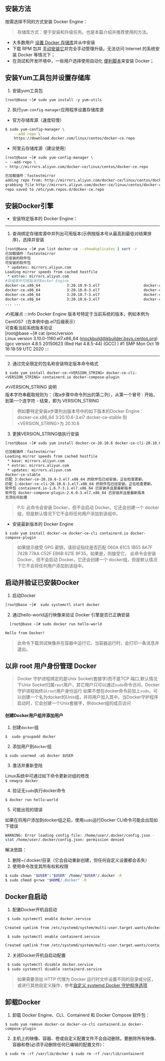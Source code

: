<a name="rzO5x"></a>
## 安装方法
按需选择不同的方式安装 Docker Engine：
> 存储库方式：便于安装和升级任务。也是本篇介绍并推荐使用的方法。

- 大多数用户 [设置 Docker 存储库](https://docs.docker.com/engine/install/centos/#install-using-the-repository)并从中安装
- 下载 RPM 包并 [手动安装它](https://docs.docker.com/engine/install/centos/#install-from-a-package)并完全手动管理升级。无法访问 Internet 的系统安装 Docker 等情况下；
- 在测试和开发环境中，一些用户选择使用自动化 [便利脚本](https://docs.docker.com/engine/install/centos/#install-using-the-convenience-script)来安装 Docker；
<a name="foPnJ"></a>
## 安装Yum工具包并设置存储库

1. 安装yum工具包

`[root@base ~]# sudo yum install -y yum-utils`

2. 执行`yum-config-manager`应用程序设置存储库源
- 官方存储库源（速度较慢）
```bash
$ sudo yum-config-manager \
    --add-repo \
    https://download.docker.com/linux/centos/docker-ce.repo
```

- 阿里云存储库源（建议使用）
```bash
[root@base ~]# sudo yum-config-manager \
> --add-repo \
> http://mirrors.aliyun.com/docker-ce/linux/centos/docker-ce.repo

已加载插件：fastestmirror
adding repo from: http://mirrors.aliyun.com/docker-ce/linux/centos/docker-ce.repo
grabbing file http://mirrors.aliyun.com/docker-ce/linux/centos/docker-ce.repo to /etc/yum.repos.d/docker-ce.repo
repo saved to /etc/yum.repos.d/docker-ce.repo
```
<a name="QFucf"></a>
## 安装Docker引擎

- 安装特定版本的 Docker Engine：

---

   1. 查询绑定存储库源中并列出可用版本(示例按版本号从最高到最低对结果排序)，选择并安装
```bash
[root@base ~]# yum list docker-ce --showduplicates | sort -r
已加载插件：fastestmirror
已安装的软件包
可安装的软件包
 * updates: mirrors.aliyun.com
Loading mirror speeds from cached hostfile
 * extras: mirrors.aliyun.com
#存储库中可用版本的Docker Engine
docker-ce.x86_64            3:20.10.9-3.el7                    docker-ce-stable 
docker-ce.x86_64            3:20.10.8-3.el7                    docker-ce-stable 
docker-ce.x86_64            3:20.10.7-3.el7                    docker-ce-stable 
docker-ce.x86_64            3:20.10.6-3.el7                    docker-ce-stable 
... ...
```
✍️拓展点
:::info
Docker Engine 版本号特定于当前系统的版本，例如本例为CentOS7（在本例中由.el7后缀表示）<br />可查看当前系统版本验证 <br />[root@base ~]# cat /proc/version<br />Linux version 3.10.0-1160.el7.x86_64 (mockbuild@kbuilder.bsys.centos.org) (gcc version 4.8.5 20150623 (Red Hat 4.8.5-44) (GCC) ) #1 SMP Mon Oct 19 16:18:59 UTC 2020
:::

---

   2. 通过完全限定的包名称安装特定版本命令格式

`$ sudo yum install docker-ce-<VERSION_STRING> docker-ce-cli-<VERSION_STRING> containerd.io docker-compose-plugin`

✍️VERSION_STRING 说明<br />版本字符串截取规则为：（取a步骤中命令列出的第二列），从第一个冒号  : 开始，到第一个连字符 - 结束，即为 VERSION_STRING
> 例如要特定安装a步骤列出版本号中的如下版本的Docker Engine：
> docker-ce.x86_64            3:20.10.6-3.el7                    docker-ce-stable 
> 则 <VERSION_STRING>为 20.10.6

   3. 更换VERSION_STRING值执行安装
```bash
[root@base ~]# sudo yum install docker-ce-20.10.6 docker-ce-cli-20.10.6 containerd.io docker-compose-plugin

已加载插件：fastestmirror
Loading mirror speeds from cached hostfile
 * base: mirrors.aliyun.com
 * extras: mirrors.aliyun.com
 * updates: mirrors.aliyun.com
docker-ce-stable                                                                                                                                          | 3.5 kB  00:00:00     
匹配 3:docker-ce-20.10.6-3.el7.x86_64 的软件包已经安装。正在检查更新。
匹配 1:docker-ce-cli-20.10.6-3.el7.x86_64 的软件包已经安装。正在检查更新。
软件包 containerd.io-1.6.7-3.1.el7.x86_64 已安装并且是最新版本
软件包 docker-compose-plugin-2.6.0-3.el7.x86_64 已安装并且是最新版本
无须任何处理
```
> P.S: 此命令会安装 Docker，但不会启动 Docker。它还会创建一个 docker组，但是默认情况下它不会将任何用户添加到该组中。

- 安装最新版本的 Docker Engine

`$ sudo yum install docker-ce docker-ce-cli containerd.io docker-compose-plugin`
> 如果提示接受 GPG 密钥，请验证指纹是否匹配 060A 61C5 1B55 8A7F 742B 77AA C52F EB6B 621E 9F35，如果是，则接受它。
> 此命令会安装 Docker，但不会启动 Docker。它还会创建一个 docker组，但是默认情况下它不会将任何用户添加到该组中。

<a name="cmU1d"></a>
## 启动并验证已安装Docker

1. 启动Docker
```bash
[root@base ~]#  sudo systemctl start docker
```

2. 通过hello-world运行映像来验证 Docker 引擎是否已正确安装
```bash
  [root@base ~]# sudo docker run hello-world

Hello from Docker!
```
> 此命令下载测试映像并在容器中运行它。当容器运行时，会打印一条消息并退出。

<a name="KEnz9"></a>
## 以非 root 用户身份管理 Docker
> Docker 守护进程绑定的是Unix Socket(套接字)而不是TCP 端口,默认情况下Unix Socket归属`root`用户，其它用户只可以通过`sudo`命令访问，Docker守护进程始终以`root`用户身份运行
> 如果不想在docker命令前加上`sudo`，可以创建一个名为docker的Unix组，并将用户加入其中。当Docker守护程序启动时，它会创建一个Unix套接字，供docker组的成员访问

<a name="rDeXg"></a>
#### 创建Docker用户组并添加用户

1. 创建`docker`组

`$  sudo groupadd docker`

2. 添加用户到`docker`组

`$ sudo usermod -aG docker $USER`

3. 激活并重新登陆

Linux系统中可通过如下命令更新对组的修改<br />`$ newgrp docker`

4. 验证无`sudo`执行docker命令

 `$ docker run hello-world`

5. 可能出现的错误

如果在将用户添加到docker组之前，使用`sudo`运行Docker CLI命令可能会出现如下错误
```bash
WARNING: Error loading config file: /home/user/.docker/config.json -
stat /home/user/.docker/config.json: permission denied
```
解决思路：

   1. 删除~/.docker/目录（它会自动重新创建，但任何自定义设置都会丢失）
   1. 使用命令改变其所有权和权限
```bash
$ sudo chown "$USER":"$USER" /home/"$USER"/.docker -R
$ sudo chmod g+rwx "$HOME/.docker" -R
```
<a name="n2agu"></a>
## Docker自启动

1. 配置Docker开机自启动
```bash
 $ sudo systemctl enable docker.service

Created symlink from /etc/systemd/system/multi-user.target.wants/docker.service to /usr/lib/systemd/system/docker.service.

 $ sudo systemctl enable containerd.service

Created symlink from /etc/systemd/system/multi-user.target.wants/containerd.service to /usr/lib/systemd/system/containerd.service.
```

2. 关闭Docker开机自启动配置
```bash
 $ sudo systemctl disable docker.service
 $ sudo systemctl disable containerd.service
```
> 如果需要添加 HTTP 代理为 Docker 运行时文件设置不同的目录或分区，或进行其他自定义操作，参考[自定义 systemd Docker 守护程序选项](https://docs.docker.com/config/daemon/systemd/)

<a name="A23iH"></a>
## 卸载Docker

1. 卸载 Docker Engine、CLI、Containerd 和 Docker Compose 软件包：

`$ sudo yum remove docker-ce docker-ce-cli containerd.io docker-compose-plugin `

2. 主机上的映像、容器、卷或自定义配置文件不会自动删除。要删除所有映像、容器和卷(必须手动删除任何已编辑的配置文件)：

`$ sudo rm -rf /var/lib/docker $ sudo rm -rf /var/lib/containerd `

